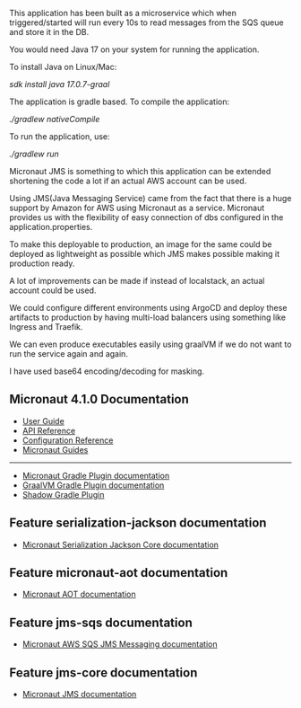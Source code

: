 
This application has been built as a microservice which when triggered/started will run every 10s to read messages from the SQS queue and store it in the DB. 

You would need Java 17 on your system for running the application.

To install Java on Linux/Mac: 

*sdk install java 17.0.7-graal*

The application is gradle based. To compile the application: 

*./gradlew nativeCompile*

To run the application, use: 

*./gradlew run*

Micronaut JMS is something to which this application can be extended shortening the code a lot if an actual AWS account can be used. 

Using JMS(Java Messaging Service) came from the fact that there is a huge support by Amazon for AWS using Micronaut as a service. 
Micronaut provides us with the flexibility of easy connection of dbs configured in the application.properties.

To make this deployable to production, an image for the same could be deployed as lightweight as possible which JMS makes possible making it production ready. 

A lot of improvements can be made if instead of localstack, an actual account could be used. 

We could configure different environments using ArgoCD and deploy these artifacts to production by having multi-load balancers using something like Ingress and Traefik.

We can even produce executables easily using graalVM if we do not want to run the service again and again.

I have used base64 encoding/decoding for masking. 
## Micronaut 4.1.0 Documentation

- [User Guide](https://docs.micronaut.io/4.1.0/guide/index.html)
- [API Reference](https://docs.micronaut.io/4.1.0/api/index.html)
- [Configuration Reference](https://docs.micronaut.io/4.1.0/guide/configurationreference.html)
- [Micronaut Guides](https://guides.micronaut.io/index.html)

---

- [Micronaut Gradle Plugin documentation](https://micronaut-projects.github.io/micronaut-gradle-plugin/latest/)
- [GraalVM Gradle Plugin documentation](https://graalvm.github.io/native-build-tools/latest/gradle-plugin.html)
- [Shadow Gradle Plugin](https://plugins.gradle.org/plugin/com.github.johnrengelman.shadow)

## Feature serialization-jackson documentation

- [Micronaut Serialization Jackson Core documentation](https://micronaut-projects.github.io/micronaut-serialization/latest/guide/)

## Feature micronaut-aot documentation

- [Micronaut AOT documentation](https://micronaut-projects.github.io/micronaut-aot/latest/guide/)

## Feature jms-sqs documentation

- [Micronaut AWS SQS JMS Messaging documentation](https://micronaut-projects.github.io/micronaut-jms/snapshot/guide/index.html)

## Feature jms-core documentation

- [Micronaut JMS documentation](https://micronaut-projects.github.io/micronaut-jms/snapshot/guide/index.html)


